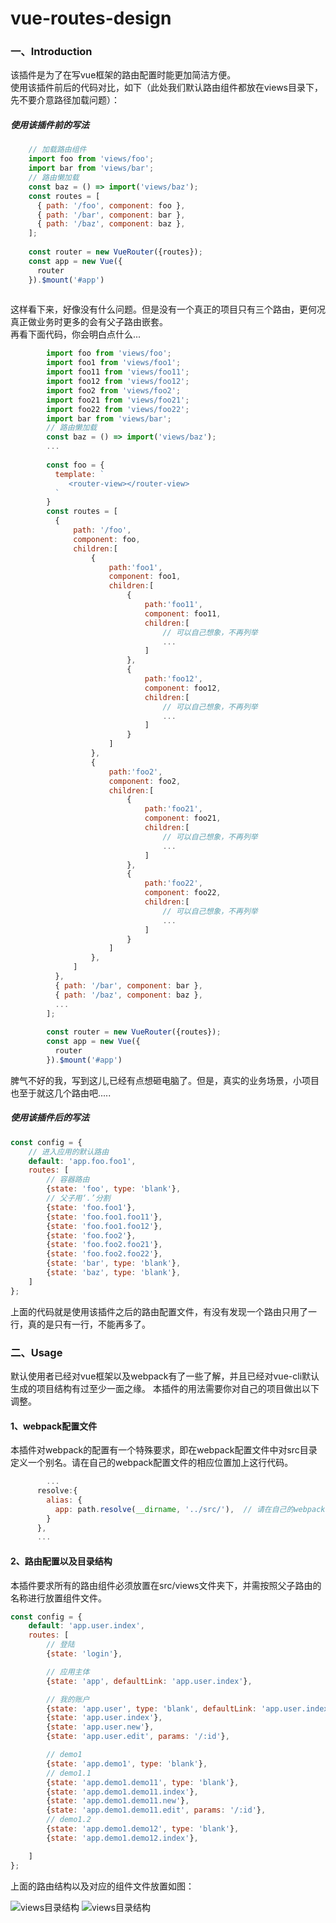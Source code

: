 # vue-routes-design


### 一、Introduction

该插件是为了在写vue框架的路由配置时能更加简洁方便。<br>
使用该插件前后的代码对比，如下（此处我们默认路由组件都放在views目录下，先不要介意路径加载问题）：

##### 使用该插件前的写法

```javascript
    // 加载路由组件
    import foo from 'views/foo';
    import bar from 'views/bar';
    // 路由懒加载
    const baz = () => import('views/baz');
    const routes = [
      { path: '/foo', component: foo },
      { path: '/bar', component: bar },
      { path: '/baz', component: baz },
    ];
    
    const router = new VueRouter({routes});
    const app = new Vue({
      router
    }).$mount('#app')
   
```

这样看下来，好像没有什么问题。但是没有一个真正的项目只有三个路由，更何况真正做业务时更多的会有父子路由嵌套。<br>
再看下面代码，你会明白点什么...

```javascript
        import foo from 'views/foo';
        import foo1 from 'views/foo1';
        import foo11 from 'views/foo11';
        import foo12 from 'views/foo12';
        import foo2 from 'views/foo2';
        import foo21 from 'views/foo21';
        import foo22 from 'views/foo22';
        import bar from 'views/bar';
        // 路由懒加载
        const baz = () => import('views/baz');
        ...
        
        const foo = {
          template: `
             <router-view></router-view>
          `
        }
        const routes = [
          { 
              path: '/foo',
              component: foo,
              children:[
                  {
                      path:'foo1',
                      component: foo1,
                      children:[
                          {
                              path:'foo11',
                              component: foo11,
                              children:[
                                  // 可以自己想象，不再列举
                                  ...
                              ]
                          },
                          {
                              path:'foo12',
                              component: foo12,  
                              children:[
                                  // 可以自己想象，不再列举
                                  ...
                              ]
                          }
                      ]
                  },
                  {
                      path:'foo2',
                      component: foo2,
                      children:[
                          {
                              path:'foo21',
                              component: foo21,
                              children:[
                                  // 可以自己想象，不再列举
                                  ...
                              ]
                          },
                          {
                              path:'foo22',
                              component: foo22,  
                              children:[
                                  // 可以自己想象，不再列举
                                  ...
                              ]
                          }
                      ]
                  },
              ]
          },
          { path: '/bar', component: bar },
          { path: '/baz', component: baz },
          ...
        ];
        
        const router = new VueRouter({routes});
        const app = new Vue({
          router
        }).$mount('#app')
```
脾气不好的我，写到这儿,已经有点想砸电脑了。但是，真实的业务场景，小项目也至于就这几个路由吧.....

##### 使用该插件后的写法

```javascript
const config = {
    // 进入应用的默认路由
    default: 'app.foo.foo1',
    routes: [
        // 容器路由
        {state: 'foo', type: 'blank'},
        // 父子用‘.’分割
        {state: 'foo.foo1'},
        {state: 'foo.foo1.foo11'},
        {state: 'foo.foo1.foo12'},
        {state: 'foo.foo2'},
        {state: 'foo.foo2.foo21'},
        {state: 'foo.foo2.foo22'},
        {state: 'bar', type: 'blank'},
        {state: 'baz', type: 'blank'},
    ]
};
```

上面的代码就是使用该插件之后的路由配置文件，有没有发现一个路由只用了一行，真的是只有一行，不能再多了。

### 二、Usage

默认使用者已经对vue框架以及webpack有了一些了解，并且已经对vue-cli默认生成的项目结构有过至少一面之缘。
本插件的用法需要你对自己的项目做出以下调整。

#### 1、webpack配置文件
本插件对webpack的配置有一个特殊要求，即在webpack配置文件中对src目录定义一个别名。请在自己的webpack配置文件的相应位置加上这行代码。
```javascript
        ...
      resolve:{
        alias: {
          app: path.resolve(__dirname, '../src/'),  // 请在自己的webpack配置文件中的对应位置加上此行代码
        }
      },
      ...
```

#### 2、路由配置以及目录结构
本插件要求所有的路由组件必须放置在src/views文件夹下，并需按照父子路由的名称进行放置组件文件。
```javascript
const config = {
    default: 'app.user.index',
    routes: [
        // 登陆
        {state: 'login'},

        // 应用主体
        {state: 'app', defaultLink: 'app.user.index'},

        // 我的账户
        {state: 'app.user', type: 'blank', defaultLink: 'app.user.index'},
        {state: 'app.user.index'},
        {state: 'app.user.new'},
        {state: 'app.user.edit', params: '/:id'},

        // demo1
        {state: 'app.demo1', type: 'blank'},
        // demo1.1
        {state: 'app.demo1.demo11', type: 'blank'},
        {state: 'app.demo1.demo11.index'},
        {state: 'app.demo1.demo11.new'},
        {state: 'app.demo1.demo11.edit', params: '/:id'},
        // demo1.2
        {state: 'app.demo1.demo12', type: 'blank'},
        {state: 'app.demo1.demo12.index'},

    ]
};
```
上面的路由结构以及对应的组件文件放置如图：

![views目录结构](https://github.com/lvyulong/vue-routes-design/raw/master/images/jiegou.jpg)
![views目录结构](https://github.com/lvyulong/vue-routes-design/raw/master/images/views.jpg)

    
